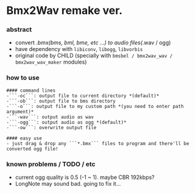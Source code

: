 # Bmx2Wav remake ver.

### abstract
- convert *.bmx(bms, bml, bme, etc ...) to audio files(*.wav / ogg)
- have dependency with ```libiconv```, ```libogg```, ```libvorbis```
- original code by CHILD (specially with ```bmsbel / bmx2wav_wav / bmx2wav_wav_maker``` modules)

### how to use

	#### command lines
	-```-oc```: output file to current directory *(default)*
	-```-ob```: output file to bms directory
	-```-o```: output file to my custom path *(you need to enter path argument)*
	-```-wav```: output audio as wav
	-```-ogg```: output audio as ogg *(default)*
	-```-ow```: overwrite output file

	#### easy use
	- just drag & drop any ```*.bmx``` files to program and there'll be converted ogg file!

### known problems / TODO / etc
- current ogg quality is 0.5 (-1 ~ 1). maybe CBR 192kbps?
- LongNote may sound bad. going to fix it...